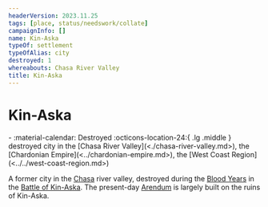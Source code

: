 ```yaml
---
headerVersion: 2023.11.25
tags: [place, status/needswork/collate]
campaignInfo: []
name: Kin-Aska
typeOf: settlement
typeOfAlias: city
destroyed: 1
whereabouts: Chasa River Valley
title: Kin-Aska
---
```

# Kin-Aska
<div class="grid cards ext-narrow-margin ext-one-column" markdown>
-  
   :material-calendar: Destroyed  
    :octicons-location-24:{ .lg .middle } destroyed city in the [Chasa River Valley](<./chasa-river-valley.md>), the [Chardonian Empire](<../chardonian-empire.md>), the [West Coast Region](<../../west-coast-region.md>)  
</div>


A former city in the [Chasa](<../../../chasa-nahadi-watershed/rivers/chasa.md>) river valley, destroyed during the [Blood Years](<../../../../events/1500s/blood-years.md>) in the [Battle of Kin-Aska](<../../../../events/1500s/battle-of-kin-aska.md>). The present-day [Arendum](<./arendum.md>) is largely built on the ruins of Kin-Aska.



